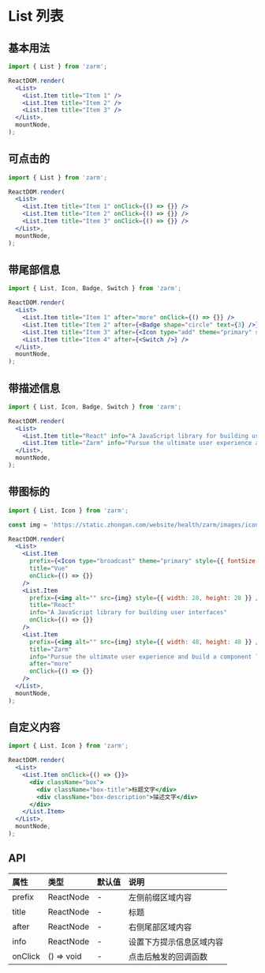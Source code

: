 # List 列表

## 基本用法

```jsx
import { List } from 'zarm';

ReactDOM.render(
  <List>
    <List.Item title="Item 1" />
    <List.Item title="Item 2" />
    <List.Item title="Item 3" />
  </List>,
  mountNode,
);
```

## 可点击的

```jsx
import { List } from 'zarm';

ReactDOM.render(
  <List>
    <List.Item title="Item 1" onClick={() => {}} />
    <List.Item title="Item 2" onClick={() => {}} />
    <List.Item title="Item 3" onClick={() => {}} />
  </List>,
  mountNode,
);
```

## 带尾部信息

```jsx
import { List, Icon, Badge, Switch } from 'zarm';

ReactDOM.render(
  <List>
    <List.Item title="Item 1" after="more" onClick={() => {}} />
    <List.Item title="Item 2" after={<Badge shape="circle" text={3} />} onClick={() => {}} />
    <List.Item title="Item 3" after={<Icon type="add" theme="primary" size="sm" onClick={() => window.alert('You clicked the icon')} />} />
    <List.Item title="Item 4" after={<Switch />} />
  </List>,
  mountNode,
);
```

## 带描述信息

```jsx
import { List, Icon, Badge, Switch } from 'zarm';

ReactDOM.render(
  <List>
    <List.Item title="React" info="A JavaScript library for building user interfaces" />
    <List.Item title="Zarm" info="Pursue the ultimate user experience and build a component library with warmth" onClick={() => {}} />
  </List>,
  mountNode,
);
```

## 带图标的

```jsx
import { List, Icon } from 'zarm';

const img = 'https://static.zhongan.com/website/health/zarm/images/icons/state.png';

ReactDOM.render(
  <List>
    <List.Item
      prefix={<Icon type="broadcast" theme="primary" style={{ fontSize: 28 }} />}
      title="Vue"
      onClick={() => {}}
    />
    <List.Item
      prefix={<img alt="" src={img} style={{ width: 28, height: 28 }} />}
      title="React"
      info="A JavaScript library for building user interfaces"
      onClick={() => {}}
    />
    <List.Item
      prefix={<img alt="" src={img} style={{ width: 48, height: 48 }} />}
      title="Zarm"
      info="Pursue the ultimate user experience and build a component library with warmth"
      after="more"
      onClick={() => {}}
    />
  </List>,
  mountNode,
);
```

## 自定义内容

```jsx
import { List, Icon } from 'zarm';

ReactDOM.render(
  <List>
    <List.Item onClick={() => {}}>
      <div className="box">
        <div className="box-title">标题文字</div>
        <div className="box-description">描述文字</div>
      </div>
    </List.Item>
  </List>,
  mountNode,
);
```

## API

| 属性        | 类型       | 默认值 | 说明                                                  |
| :---------- | :--------- | :----- | :---------------------------------------------------- |
| prefix      | ReactNode  | -      | 左侧前缀区域内容                                      |
| title       | ReactNode  | -      | 标题                                      |
| after       | ReactNode  | -      | 右侧尾部区域内容                                      |
| info        | ReactNode  | -      | 设置下方提示信息区域内容                      |
| onClick     | () => void | -      | 点击后触发的回调函数                                  |
